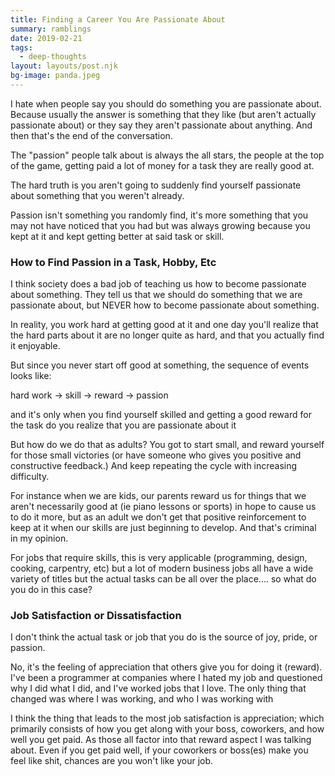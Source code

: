 ```yaml
---
title: Finding a Career You Are Passionate About
summary: ramblings
date: 2019-02-21
tags:
  - deep-thoughts
layout: layouts/post.njk
bg-image: panda.jpeg
---
```

I hate when people say you should do something you are passionate about. Because usually the answer is something that they like (but aren't actually passionate about) or they say they aren't passionate about anything. And then that's the end of the conversation.

The "passion" people talk about is always the all stars, the people at the top of the game, getting paid a lot of money for a task they are really good at.

The hard truth is you aren't going to suddenly find yourself passionate about something that you weren't already.

Passion isn't something you randomly find, it's more something that you may not have noticed that you had but was always growing because you kept at it and kept getting better at said task or skill.


### How to Find Passion in a Task, Hobby, Etc

I think society does a bad job of teaching us how to become passionate about something. They tell us that we should do something that we are passionate about, but NEVER how to become passionate about something.

In reality, you work hard at getting good at it and one day you'll realize that the hard parts about it are no longer quite as hard, and that you actually find it enjoyable.

But since you never start off good at something, the sequence of events looks like:

hard work -> skill -> reward -> passion

and it's only when you find yourself skilled and getting a good reward for the task do you realize that you are passionate about it

But how do we do that as adults? You got to start small, and reward yourself for those small victories (or have someone who gives you positive and constructive feedback.) And keep repeating the cycle with increasing difficulty.

For instance when we are kids, our parents reward us for things that we aren't necessarily good at (ie piano lessons or sports) in hope to cause us to do it more, but as an adult we don't get that positive reinforcement to keep at it when our skills are just beginning to develop. And that's criminal in my opinion.

For jobs that require skills, this is very applicable (programming, design, cooking, carpentry, etc) but a lot of modern business jobs all have a wide variety of titles but the actual tasks can be all over the place.... so what do you do in this case?

### Job Satisfaction or Dissatisfaction

I don't think the actual task or job that you do is the source of joy, pride, or passion. 

No, it's the feeling of appreciation that others give you for doing it (reward). I've been a programmer at companies where I hated my job and questioned why I did what I did, and I've worked jobs that I love. The only thing that changed was where I was working, and who I was working with

I think the thing that leads to the most job satisfaction is appreciation; which primarily consists of how you get along with your boss, coworkers, and how well you get paid. As those all factor into that reward aspect I was talking about. Even if you get paid well, if your coworkers or boss(es) make you feel like shit, chances are you won't like your job.